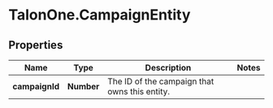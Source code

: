 # TalonOne.CampaignEntity

## Properties
Name | Type | Description | Notes
------------ | ------------- | ------------- | -------------
**campaignId** | **Number** | The ID of the campaign that owns this entity. | 


